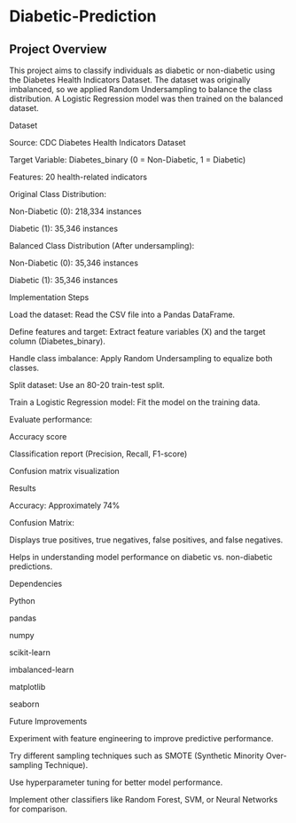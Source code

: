 # Diabetic-Prediction
## Project Overview

This project aims to classify individuals as diabetic or non-diabetic using the Diabetes Health Indicators Dataset. The dataset was originally imbalanced, so we applied Random Undersampling to balance the class distribution. A Logistic Regression model was then trained on the balanced dataset.

Dataset

Source: CDC Diabetes Health Indicators Dataset

Target Variable: Diabetes_binary (0 = Non-Diabetic, 1 = Diabetic)

Features: 20 health-related indicators

Original Class Distribution:

Non-Diabetic (0): 218,334 instances

Diabetic (1): 35,346 instances

Balanced Class Distribution (After undersampling):

Non-Diabetic (0): 35,346 instances

Diabetic (1): 35,346 instances

Implementation Steps

Load the dataset: Read the CSV file into a Pandas DataFrame.

Define features and target: Extract feature variables (X) and the target column (Diabetes_binary).

Handle class imbalance: Apply Random Undersampling to equalize both classes.

Split dataset: Use an 80-20 train-test split.

Train a Logistic Regression model: Fit the model on the training data.

Evaluate performance:

Accuracy score

Classification report (Precision, Recall, F1-score)

Confusion matrix visualization

Results

Accuracy: Approximately 74%

Confusion Matrix:

Displays true positives, true negatives, false positives, and false negatives.

Helps in understanding model performance on diabetic vs. non-diabetic predictions.

Dependencies

Python

pandas

numpy

scikit-learn

imbalanced-learn

matplotlib

seaborn

Future Improvements

Experiment with feature engineering to improve predictive performance.

Try different sampling techniques such as SMOTE (Synthetic Minority Over-sampling Technique).

Use hyperparameter tuning for better model performance.

Implement other classifiers like Random Forest, SVM, or Neural Networks for comparison.
